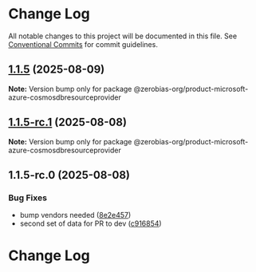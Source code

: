# Change Log

All notable changes to this project will be documented in this file.
See [Conventional Commits](https://conventionalcommits.org) for commit guidelines.

## [1.1.5](https://github.com/zerobias-org/product/compare/@zerobias-org/product-microsoft-azure-cosmosdbresourceprovider@1.1.5-rc.1...@zerobias-org/product-microsoft-azure-cosmosdbresourceprovider@1.1.5) (2025-08-09)

**Note:** Version bump only for package @zerobias-org/product-microsoft-azure-cosmosdbresourceprovider





## [1.1.5-rc.1](https://github.com/zerobias-org/product/compare/@zerobias-org/product-microsoft-azure-cosmosdbresourceprovider@1.1.5-rc.0...@zerobias-org/product-microsoft-azure-cosmosdbresourceprovider@1.1.5-rc.1) (2025-08-08)

**Note:** Version bump only for package @zerobias-org/product-microsoft-azure-cosmosdbresourceprovider





## 1.1.5-rc.0 (2025-08-08)


### Bug Fixes

* bump vendors needed ([8e2e457](https://github.com/zerobias-org/product/commit/8e2e457e0b5d7141a05e8f2c178bc2854f2b7178))
* second set of data for PR to dev ([c916854](https://github.com/zerobias-org/product/commit/c916854bcf229b1c2042ffdea18472d66a061aaf))





# Change Log
